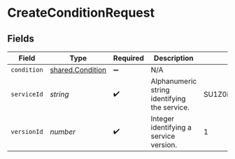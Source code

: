 # CreateConditionRequest


## Fields

| Field                                                | Type                                                 | Required                                             | Description                                          | Example                                              |
| ---------------------------------------------------- | ---------------------------------------------------- | ---------------------------------------------------- | ---------------------------------------------------- | ---------------------------------------------------- |
| `condition`                                          | [shared.Condition](../../models/shared/condition.md) | :heavy_minus_sign:                                   | N/A                                                  |                                                      |
| `serviceId`                                          | *string*                                             | :heavy_check_mark:                                   | Alphanumeric string identifying the service.         | SU1Z0isxPaozGVKXdv0eY                                |
| `versionId`                                          | *number*                                             | :heavy_check_mark:                                   | Integer identifying a service version.               | 1                                                    |